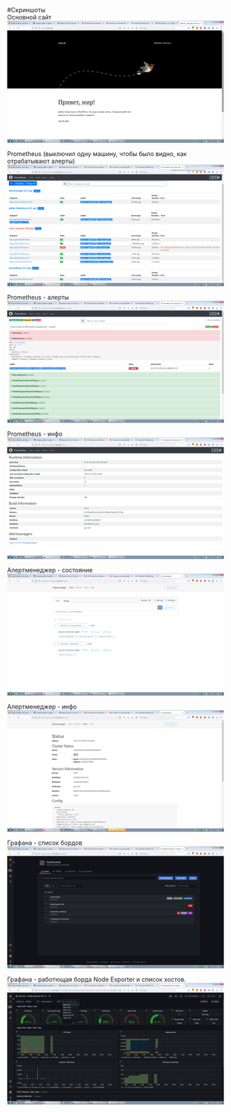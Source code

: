 #Скриншоты  
Основной сайт  
![](/screenshots/web1.png)  
  
Prometheus (выключил одну машину, чтобы было видно, как отрабатывают алерты) 
![](/screenshots/prometheus1.png)  
  
Prometheus - алерты
![](/screenshots/prometheus2.png)  
  
Prometheus - инфо
![](/screenshots/prometheus3.png)  
  
Алертменеджер - состояние
![](/screenshots/alertmanager1.png)  
  
Алертменеджер - инфо
![](/screenshots/alertmanager2.png)  
  
Графана - список бордов
![](/screenshots/grafana1.png)  
  
Графана - работющая борда Node Exporter и список хостов. 
![](/screenshots/grafana2.png)  

